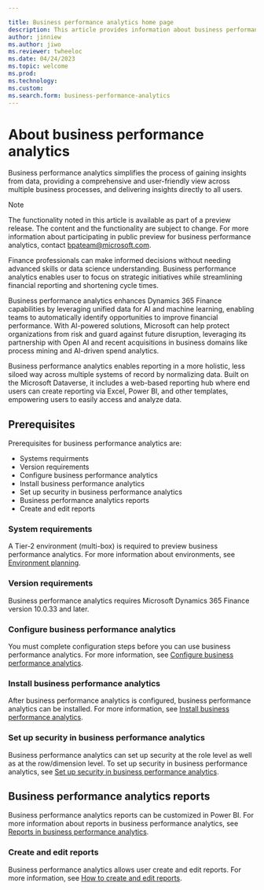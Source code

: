 ```yaml
---

title: Business performance analytics home page
description: This article provides information about business performance analytics. 
author: jinniew
ms.author: jiwo
ms.reviewer: twheeloc 
ms.date: 04/24/2023
ms.topic: welcome
ms.prod: 
ms.technology:
ms.custom:
ms.search.form: business-performance-analytics
---
```



# About business performance analytics

Business performance analytics simplifies the process of gaining insights from data, providing a comprehensive and user-friendly view across multiple business processes, and delivering insights directly to all users. 

>[!NOTE]
>The functionality noted in this article is available as part of a preview release. The content and the functionality are subject to change. 
>For more information about participating in public preview for business performance analytics, contact bpateam@microsoft.com. 

Finance professionals can make informed decisions without needing advanced skills or data science understanding. Business performance analytics enables user to focus on strategic initiatives while streamlining financial reporting and shortening cycle times.


Business performance analytics enhances Dynamics 365 Finance capabilities by leveraging unified data for AI and machine learning, enabling teams to automatically 
identify opportunities to improve financial performance. With AI-powered solutions, Microsoft can help protect organizations from risk and guard against future 
disruption, leveraging its partnership with Open AI and recent acquisitions in business domains like process mining and AI-driven spend analytics.


Business performance analytics enables reporting in a more holistic, less siloed way across multiple systems of record by normalizing data. Built on the Microsoft Dataverse, it includes a web-based reporting hub where end users can create reporting via Excel, Power BI, and other templates, empowering users to easily access and analyze data. 


## Prerequisites

Prerequisites for business performance analytics are: 

 - Systems requirments
 - Version requirements 
 - Configure business performance analytics 
 - Install business performance analytics 
 - Set up security in business performance analytics 
 - Business performance analytics reports
 - Create and edit reports

### System requirements 
A Tier-2 environment (multi-box) is required to preview business performance analytics. For more information about environments, see [Environment planning](../../fin-ops-core/fin-ops/imp-lifecycle/environment-planning.md).

### Version requirements 
Business performance analytics requires Microsoft Dynamics 365 Finance version 10.0.33 and later.  

### Configure business performance analytics 
You must complete configuration steps before you can use business performance analytics. For more information, see [Configure business performance analytics](configure-BPA.md).

### Install business performance analytics 
After business performance analytics is configured, business performance analytics can be installed. For more information, see [Install business performance analytics](install-bpa.md).

### Set up security in business performance analytics 
Business performance analytics can set up security at the role level as well as at the row/dimension level. To set up security in business performance analytics, see [Set up security in business performance analytics](set-up-security.md).

## Business performance analytics reports
Business performance analytics reports can be customized in Power BI. For more information about reports in business performance analytics, see [Reports in business performance analytics](Reports-in-BPA.md).

### Create and edit reports 
Business performance analytics allows user create and edit reports. For more information, see [How to create and edit reports](how-to-create-and-edit-reports.md).



